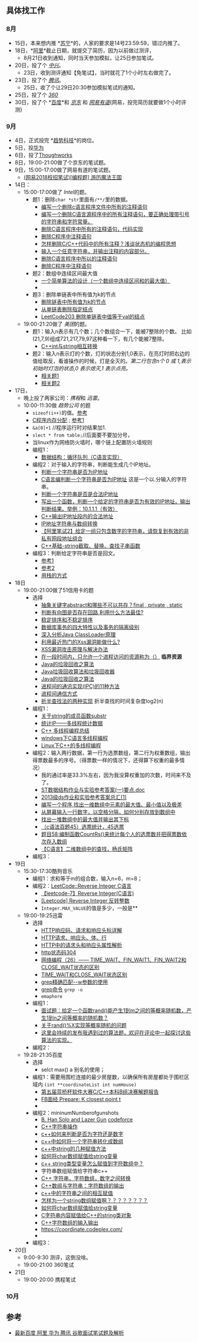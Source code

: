 ##  具体找工作

###  8月
+ 15日，本来想内推 *[苏宁](http://campus.suning.cn/)*的，人家的要求是14号23:59:59，错过内推了。
+ 18日，*[阿里](https://campus.alibaba.com/index.htm)*截止日期，就提交了简历，因为以前做过测评，
    + 8月21日收到通知，同时当天参加模拟，让25日参加笔试。  
+ 20日，投了个 *[中兴](http://job.zte.com.cn/campus-recruitment)*。
    + 23日，收到测评通知【免笔试】，当时就花了1个小时左右做完了。
+ 23日，投了个 *[腾讯](http://join.qq.com/)*。
    + 25日，收了个让29日20:30参加模拟笔试的通知。
+ 25日，投了个 *[360](http://campus.chinahr.com/2017/qihu360/index.html)*
+ 30日，投了个 *[百度](http://talent.baidu.com/external/baidu/campus.html)*和 *[京东](https://campus.jd.com/)* 和 *[网易有道](http://campus.163.com/#/home)*{网易，投完简历就要做1个小时评测}

###  9月
+ 4日，正式投完 *[趋势科技](http://jobs.51job.com/nanjing/92771607.html?s=3)*的岗位。
+ 5日，投[华为](http://career.huawei.com/reccampportal/campus4_index.html#campus4/pages/home/freshGraduate.html?type=2&faqtype=1?mid=90151_299_1875421_0)
+ 6日，投了[Thoughworks](http://join.thoughtworks.cn/)
+ 8日，19:00-21:00做了个京东的笔试题。
+ 9日，15:00-17:00做了网易有道的笔试题。
    + [ (网易2018校招笔试)[编程题] 游历魔法王国](http://blog.csdn.net/gcola007/article/details/77923536)
+ 14日：
    + 15:00-17:00做了 *Intel*的题。
        + 题1：删除`char *str`里面有`/**/`里的数据。
            + [编写一个删除c语言程序文件中所有的注释语句](http://www.cnblogs.com/fightformylife/p/4314226.html)
            + [编写一个删除C语言源程序中的所有注释语句，要正确处理带引号的字符串和字符常量。](http://blog.csdn.net/lizhidefengzi/article/details/53296766)
            + [删除C语言程序中所有的注释语句，代码实现](http://blog.csdn.net/lixing333/article/details/42708647)
            + [删除C程序中注释语句](http://blog.csdn.net/feidewu/article/details/8210049)
            + [怎样删除C/C++代码中的所有注释？浅谈状态机的编程思想](http://blog.csdn.net/qinzhenhua100/article/details/57124972)
            + [输入一个任意字符串，并输出注释的内容部分。](https://zhidao.baidu.com/question/449306816.html)
            + [删除C语言程序中所以的注释语句](https://zhidao.baidu.com/question/1926259800127458947.html)
            + [删除C程序中注释语句](http://blog.csdn.net/feidewu/article/details/8210049)
        + 题2：数组中连续区间最大值 
            + [一个简单算法的设计（一个数组中连续区间和的最大值）](http://www.cnblogs.com/sulindong/p/3591847.html)
            + 
        + 题3：删除单链表中所有值为k的节点
            + [删除链表中所有值为k的节点](http://m.blog.csdn.net/Jeanphorn/article/details/47038559)
            + [从单链表删除指定结点](http://blog.csdn.net/Sophia_xx/article/details/69062362?locationNum=8&fps=1)
            + [LeetCode203 删除单链表中值等于val的结点](http://blog.csdn.net/patkritLee/article/details/50638796)   
    + 19:00-21:20做了 *美团*的题。
        + 题1：输入n表示有几个数；几个数组合一下，能被7整除的个数。 比如(21,7,9)组成721,217,79,97这种看一下，有几个能被7整除。
            + [C++int与string相互转换](http://greatverve.cnblogs.com/archive/2012/10/24/cpp-int-string.html)
        + 题2：输入n表示灯的个数，灯的状态分别1,0表示，在亮灯时把右边的值给取反，看谁操作的时候，灯是全灭的。*第二行包含n个 0 或 1,表示初始时灯泡的状态,0 表示熄灭,1 表示点亮。*
            + [相关题1](http://blog.csdn.net/qq_28618765/article/details/65630262)
            + [相关题2](http://www.docin.com/p-92424790.html)
+ 17日，
    + 晚上投了两家公司：*携程*和 *迅雷*。
    + 10:00-11:30做 *趋势公司* 的题
        + `sizeof(i++)`的值。[参考](http://blog.csdn.net/leiqiuchan/article/details/5803539)
        + [C程序内存分配](http://book.51cto.com/art/200811/96138.htm) ; [参考1](http://www.360doc.com/content/17/0305/10/10408243_634096463.shtml)
        + `&a[0]+1` //程序运行时对结果加1.
        + `slect * from table;`//后面要不要加分号，
        + 当linux作为网络防火墙时，哪个链上配置防火墙规则
        + 编程1：
            + [数据结构：循环队列（C语言实现）](http://blog.csdn.net/lpp0900320123/article/details/20694409)
        + 编程2：对于输入的字符串，判断能生成几个IP地址。
            + [判断一个字符串是否为IP地址](http://huangqinqin.iteye.com/blog/1056933)
            + [C语言编判断一个字符串是否为IP地址](http://bbs.csdn.net/topics/330230349) 这是一个以.分输入的字符串。
            + [判断一个字符串是否是合法IP地址](http://blog.csdn.net/sinat_21903855/article/details/48134845)
            + [写出一个函数，判断一个给定的字符串是否为有效的IP地址，输出判断结果。举例：10.1.1.1（有效）](http://bbs.csdn.net/topics/200045546)
            + [C++输出IP地址段内的合法地址](http://www.cnblogs.com/gxwang/p/4940870.html)
            + [IP地址字符串与数组转换](http://blog.5ibc.net/p/93388.html)
            + [【阿里笔试2】给定一组只包含数字的字符串，请恢复到有效的非私有网段地址组合](http://www.cnblogs.com/noaman/p/6515167.html)
            + [C++基础-string截取、替换、查找子串函数](http://www.cnblogs.com/catgatp/p/6407788.html)
        + 编程3：判断给定字符串是否是回文。
            + [参考1](https://zhidao.baidu.com/question/1436194014612961939)
            + [参考2](https://zhidao.baidu.com/question/198878576439117805.html?qbl=relate_question_0)
            + [用栈的方式](http://freemumu.blog.163.com/blog/static/12790636020091124186574/)
+ 18日
    + 19:00-21:00做了51信用卡的题
        + 选择
            + [抽象关键字abstract和哪些不可以共存？final , private , static](http://bbs.itheima.com/thread-154248-1-1.html)
            + [判断有向图是否存在回路,利用什么方法最佳?](https://segmentfault.com/q/1010000004910247)
            + [稳定排序和不稳定排序](http://www.cnblogs.com/codingmylife/archive/2012/10/21/2732980.html)
            + [数据库事务的四大特性以及事务的隔离级别](http://www.cnblogs.com/fjdingsd/p/5273008.html)
            + [深入分析Java ClassLoader原理](http://blog.csdn.net/xyang81/article/details/7292380##1)
            + [利用最近热门的Xss漏洞能做什么?](http://www.d9soft.com/article/2008/3-5/Article21782_1.htm)
            + [XSS漏洞攻击原理与解决办法](http://www.cnblogs.com/digdeep/p/4679832.html)
            + [在一段时间内，只允许一个进程访问的资源称为（）](https://www.nowcoder.com/questionTerminal/e89855fc70c847d1bf966346f9bb205f) **临界资源**
            + [Java的垃圾回收之算法](http://www.docin.com/p-57783981.html)
            + [Java垃圾回收算法和垃圾回收器](http://www.cnblogs.com/E-star/p/3565251.html)
            + [Java的垃圾回收之算法](http://www.blogjava.net/Jack2007/archive/2008/04/11/192288.html)
            + [进程间的通讯实现(IPC)的11种方法](https://wenku.baidu.com/view/2eacf51c964bcf84b9d57be0.html)
            + [进程间通信方式](http://www.cnblogs.com/applebunny/archive/2012/07/11/2586483.html)
            + [折半查找法的两种实现](http://blog.csdn.net/toddhan/article/details/7942952) 折半查找的时间复杂度log2(n)
        + 编程1：
            + [关于string的成员函数substr](http://blog.csdn.net/guanzhongshan/article/details/46894709)
            + [统计IP——多线程统计数据](http://blog.csdn.net/shanliangliuxing/article/details/8214073)
            + [C++ 多线程编程总结](http://www.cnblogs.com/zhiranok/archive/2012/05/13/cpp_multi_thread.html)
            + [windows下C语言多线程编程 ](http://blog.163.com/qimo601@126/blog/static/158220932012101565659465/)
            + [Linux下C++的多线程编程](http://blog.sina.com.cn/s/blog_bf5abc95010169jf.html)
        + 编程2：输入两行数据，第一行为选票数组，第二行为权重数组，输出得票数最多的序号。（得票数一样的情况下，还得算下权重的最多情况）
            + 我的通过率是33.3%左右，因为我没算权重加的次数，时间来不及了。
            + [ST数据结构作业与实验参考答案(一)要点.doc](https://max.book118.com/html/2017/0205/88580007.shtm)
            + [2013级ds作业和实验参考答案总汇(1)](http://www.doc88.com/p-0902638881746.html)
            + [编写一个程序,找出一维数组中元素的最大值、最小值以及极差](https://zhidao.baidu.com/question/1884744135777599788)
            + [从屏幕输入一行数字，以空格分隔，如何分别存放到数组中](https://www.2cto.com/kf/201403/287194.html)
            + [找出一堆数组中的最大值并输出其下标](https://zhidao.baidu.com/question/2054233064977359427.html)
            + [（c语法百题45）选票统计，45选票](http://www.bkjia.com/Cyy/868759.html)
            + [题目58:编制函数CountRs()来统计每个人的选票数并把得票数依次存入数组](http://www.quweiji.com/%E9%A2%98%E7%9B%AE58-%E7%BC%96%E5%88%B6%E5%87%BD%E6%95%B0countrs-%E6%9D%A5%E7%BB%9F%E8%AE%A1%E6%AF%8F%E4%B8%AA%E4%BA%BA%E7%9A%84%E9%80%89%E7%A5%A8%E6%95%B0%E5%B9%B6%E6%8A%8A%E5%BE%97%E7%A5%A8/)
            + [【C语言】二维数组中的查找，杨氏矩阵](http://blog.csdn.net/doudouwa1234/article/details/46775105)
        + 编程3：   
+ 19日
    + 15:30-17:30酷狗音乐
        + 编程1：求和等于m的组合数，输入n=6，m=8；
        + 编程2：[LeetCode::Reverse Integer C语言](http://blog.csdn.net/u013300875/article/details/44120005)
            + [【leetcode-7】Reverse Integer(C语言)](http://blog.csdn.net/zdavb/article/details/46839165)
            + [[Leetcode] Reverse Integer 反转整数](https://segmentfault.com/a/1190000002993867)
            + `Integer.MAX_VALUE`的值是多少，一般是**
    + 19:00-19:25迅雷
        + 选择
            + [HTTP响应码、请求和响应头标详解](http://www.360doc.com/content/15/1223/17/22890708_522572355.shtml)
            + [ HTTP请求、响应头、体、行](http://blog.csdn.net/LS44534286/article/details/73457529)
            + [HTTP中的请求头和响应头属性解析](http://blog.csdn.net/J080624/article/details/56006705?locationNum=7&fps=1)
            + [http状态码304](http://blog.csdn.net/xqnode/article/details/60141280)
            + [网络编程（26）—— TIME_WAIT、FIN_WAIT1、FIN_WAIT2和CLOSE_WAIT状态的区别](http://blog.csdn.net/hyman_c/article/details/53069371)
            + [ TIME_WAIT和CLOSE_WAIT状态区别](http://blog.csdn.net/kobejayandy/article/details/17655739)
            + [grep精确匹配--w参数的使用](http://blog.csdn.net/simahao/article/details/2033218)
            + [grep命令](http://man.linuxde.net/grep) `grep -o`
            + `emaphore`
        + 编程1：
            + [面试题：给定一个函数rand()能产生1到m之间的等概率随机数，产生1到n之间等概率的随机数？](http://www.cnblogs.com/double-win/p/3650314.html)
            + [关于rand()%X实现等概率随机的问题](http://bbs.csdn.net/topics/390702961?locationNum=9&fps=1)
            + [这里会持续的发布我遇到过的算法题，欢迎在评论中一起探讨这些算法的实现。](http://www.jianshu.com/p/362667ba17d1)
        + 编程2：
    + 19:28-21:35百度
        + 选择
            + selct max() a 别名的使用；
        + 编程1：需要用围栏连接的最少房屋数，以确保所有房屋都处于围栏区域内 `(int **coordinateList int numHouse)`
            + [第五届蓝桥杯软件大赛C/C++本科B组决赛解题报告](http://www.tuicool.com/articles/zaMbmy)
            + [FB面经 Prepare: K closest point t](http://makaidong.com/EdwardLiu/11550_91300.html)
            + [](http://makaidong.com/EdwardLiu/11550_91300.html)
        + 编程2：mininumNumberofgunshots
            + [B. Han Solo and Lazer Gun](http://codeforces.com/problemset/problem/514/B)  [codeforce](http://codeforces.com/contest/514)
            + [C++字符串操作](http://www.cnblogs.com/spaces/p/3271726.html)
            + [c++如何来判断是否为字符还是数字](https://zhidao.baidu.com/question/8869579.html)
            + [c++中如何将一个字符串转化成数组](https://zhidao.baidu.com/question/230684056.html)
            + [ c++中string的几种赋值方法](http://blog.csdn.net/qq_36409711/article/details/72625140)
            + [如何将char数组赋值给string变量](http://bbs.csdn.net/topics/380035580)
            + [c++ string类型变量怎么赋值到字符数组中？](https://zhidao.baidu.com/question/1366182389252434059.html)
            + 字符串数组赋值给字符串c++
            + [C++ 字符串，字符数组，数字之间转换](http://blog.csdn.net/dddxxxx/article/details/51992061)
            + [C++数组与字符串：字符数组的输出](http://www.educity.cn/zk/gjyy/201306211458381965.htm)
            + [c++中的字符串之间的相互赋值](http://blog.csdn.net/u010141928/article/details/72878386)
            + [怎样为一个string数组赋值啊？？？？？？？？](http://bbs.csdn.net/topics/370092063)
            + [如何将char数组赋值给string变量](http://bbs.csdn.net/topics/380035580)
            + [C字符串内容赋值给C++的string类对象](https://zhidao.baidu.com/question/433256061.html)
            + [C++字符数组的输入输出](http://c.biancheng.net/cpp/biancheng/view/156.html)
            + https://coordinate.codeplex.com/
            + 
        + 编程3： 
+ 20日
    + 9:00-9:30 测评，这倒没啥。
    + 19:00-21:00 360笔试
+ 21日
    + 19:00-20:00 携程笔试  

###  10月


##  参考
+ [最新百度 阿里 华为 腾讯 谷歌面试笔试题及解析](http://blog.csdn.net/yutao929/article/details/12656801)